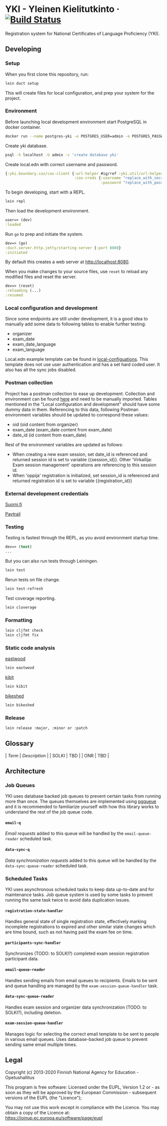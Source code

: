 # YKI - Yleinen Kielitutkinto · [![Build Status](https://github.com/Opetushallitus/yki/actions/workflows/yki.yml/badge.svg)](https://github.com/Opetushallitus/yki/actions/workflows/yki.yml)

Registration system for National Certificates of Language Proficiency (YKI).

## Developing

### **Setup**

When you first clone this repository, run:

```sh
lein duct setup
```

This will create files for local configuration, and prep your system
for the project.

### **Environment**

Before launching local development environment start PostgreSQL in docker container.

```sh
docker run --name postgres-yki -e POSTGRES_USER=admin -e POSTGRES_PASSWORD=admin -p 5432:5432 -d postgres:10.4
```

Create yki database.

```sh
psql -h localhost -U admin -c 'create database yki'
```

Create local.edn with correct username and password.

```clojure
{:yki.boundary.cas/cas-client {:url-helper #ig/ref :yki.util/url-helper
                               :cas-creds {:username "replace_with_secret"
                                           :password "replace_with_password"}}}
```

To begin developing, start with a REPL.

```sh
lein repl
```

Then load the development environment.

```clojure
user=> (dev)
:loaded
```

Run `go` to prep and initiate the system.

```clojure
dev=> (go)
:duct.server.http.jetty/starting-server {:port 8080}
:initiated
```

By default this creates a web server at <http://localhost:8080>.

When you make changes to your source files, use `reset` to reload any
modified files and reset the server.

```clojure
dev=> (reset)
:reloading (...)
:resumed
```

### **Local configuration and development**

Since some endpoints are still under development, it is a good idea to manually add some data to following tables to enable further testing:

- organizer
- exam_date
- exam_date_language
- exam_language

Local.edn example template can be found in [local-configuations](local-configuration/local.edn.template). This template does not use user authentication and has a set hard coded user. It also has all the sync jobs disabled.

### **Postman collection**

Project has a postman collection to ease up development. Collection and environment can be found [here](docs/postman) and need to be manually imported. Tables mentioned in the "Local configuration and development" should have some dummy data in them. Referencing to this data, following Postman environment variables should be updated to correspond these values:

- oid (oid content from organizer)
- exam_date (exam_date content from exam_date)
- date_id (id content from exam_date)

Rest of the environment variables are updated as follows:

* When creating a new exam session, set date_id is referenced and returned session id is set to variable {{session_id}}. Other 'Virkailija: Exam session management' operations are referencing to this session id.
* When 'oppija' registration is initialized, set session_id is referenced and returned registration id is set to variable {{registration_id}}

### **External development credentials**

[Suomi.fi](https://palveluhallinta.suomi.fi/fi/tuki/artikkelit/5a82ef7ab03cdc41de664a2b)

[Paytrail](https://docs.paytrail.com/credentials/)


### **Testing**

Testing is fastest through the REPL, as you avoid environment startup
time.

```clojure
dev=> (test)
...
```

But you can also run tests through Leiningen.

```sh
lein test
```

Rerun tests on file change.

```sh
lein test-refresh
```

Test coverage reporting.

```sh
lein cloverage
```
### **Formatting**

```sh
lein cljfmt check
lein cljfmt fix
```

### **Static code analysis**

[eastwood](https://github.com/jonase/eastwood)

```sh
lein eastwood
```

[kibit](https://github.com/jonase/kibit)

```sh
lein kibit
```

[bikeshed](https://github.com/dakrone/lein-bikeshed)

```sh
lein bikeshed
```

### **Release**

```sh
lein release :major, :minor or :patch
```

## Glossary

| *Term* | *Description* |
| SOLKI | TBD |
| ONR | TBD |

## Architecture

### **Job Queues**

YKI uses database backed job queues to prevent certain tasks from running more than once. The queues themselves are implemented using [pgqueue](https://github.com/layerware/pgqueue) and it is recommended to familiarize yourself with how this library works to understand the rest of the job queue code.

#### `email-q`

_Email requests_ added to this queue will be handled by the `email-queue-reader` scheduled task.

#### `data-sync-q`

_Data synchronization requests_ added to this queue will be handled by the `data-sync-queue-reader` scheduled task.

### Scheduled Tasks

YKI uses asynchronous scheduled tasks to keep data up-to-date and for maintenance tasks. Job queue system is used by some tasks to prevent running the same task twice to avoid data duplication issues.

#### `registration-state-handler`

Handles general state of single registration state, effectively marking incomplete registrations to expired and other similar state changes which are time bound, such as not having paid the exam fee on time.

#### `participants-sync-handler`

Synchronizes (TODO: to SOLKI?) completed exam session registration participant data.

#### `email-queue-reader`

Handles sending emails from email queues to recipients. Emails to be sent and queue handling are managed by the `exam-session-queue-handler` task.

#### `data-sync-queue-reader`

Handles exam session and organizer data synchronization (TODO: to SOLKI?), including deletion.

#### `exam-session-queue-handler`

Manages logic for selecting the correct email template to be sent to people in various email queues. Uses database-backed job queue to prevent sending same email multiple times.

## Legal

Copyright (c) 2013-2020 Finnish National Agency for Education - Opetushallitus

This program is free software:  Licensed under the EUPL, Version 1.2 or - as
soon as they will be approved by the European Commission - subsequent versions
of the EUPL (the "Licence");

You may not use this work except in compliance with the Licence.
You may obtain a copy of the Licence at: https://joinup.ec.europa.eu/software/page/eupl
